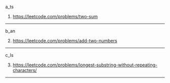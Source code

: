 a_ts

1) https://leetcode.com/problems/two-sum

----------------------------------------

b_an

2) https://leetcode.com/problems/add-two-numbers

----------------------------------------

c_ls

3) https://leetcode.com/problems/longest-substring-without-repeating-characters/

----------------------------------------